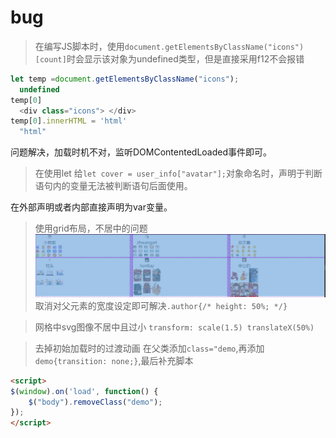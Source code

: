 
# bug
> 在编写JS脚本时，使用`document.getElementsByClassName("icons")[count]`时会显示该对象为undefined类型，但是直接采用f12不会报错
```javascript
let temp =document.getElementsByClassName("icons");
  undefined
temp[0]
  <div class=​"icons">​ ​</div>​
temp[0].innerHTML = 'html'
  "html"
```
问题解决，加载时机不对，监听DOMContentedLoaded事件即可。

> 在使用let 给`let cover = user_info["avatar"];`对象命名时，声明于判断语句内的变量无法被判断语句后面使用。

在外部声明或者内部直接声明为var变量。

> 使用grid布局，不居中的问题
![alt 网格未居中](img/网格布局不居中.png)<br>
取消对父元素的宽度设定即可解决`.author{/* height: 50%; */}`

> 网格中svg图像不居中且过小
`transform: scale(1.5) translateX(50%)`

> 去掉初始加载时的过渡动画
在父类添加`class="demo`,再添加`demo{transition: none;}`,最后补充脚本
```html
<script>
$(window).on('load', function() {
    $("body").removeClass("demo");
});
</script>
```